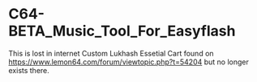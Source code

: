 # C64-BETA_Music_Tool_For_Easyflash
This is lost in internet Custom Lukhash Essetial Cart found on https://www.lemon64.com/forum/viewtopic.php?t=54204 but no longer exists there.
